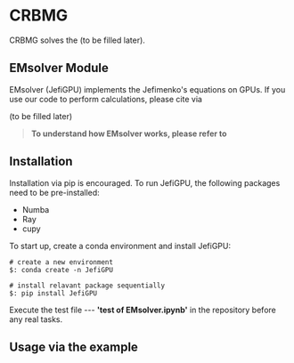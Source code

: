 # CRBMG
CRBMG solves the (to be filled later).

## EMsolver Module
EMsolver (JefiGPU) implements the Jefimenko's equations on GPUs. 
If you use our code to perform calculations, please cite via

(to be filled later)

> **To understand how EMsolver works, please refer to**

## Installation
Installation via pip is encouraged. To run JefiGPU, the following packages need to be pre-installed:
  - Numba
  - Ray
  - cupy

To start up, create a conda environment and install JefiGPU:
```
# create a new environment
$: conda create -n JefiGPU

# install relavant package sequentially
$: pip install JefiGPU
```
Execute the test file ---  **'test of EMsolver.ipynb'** in the repository before any real tasks.

## Usage via the example

